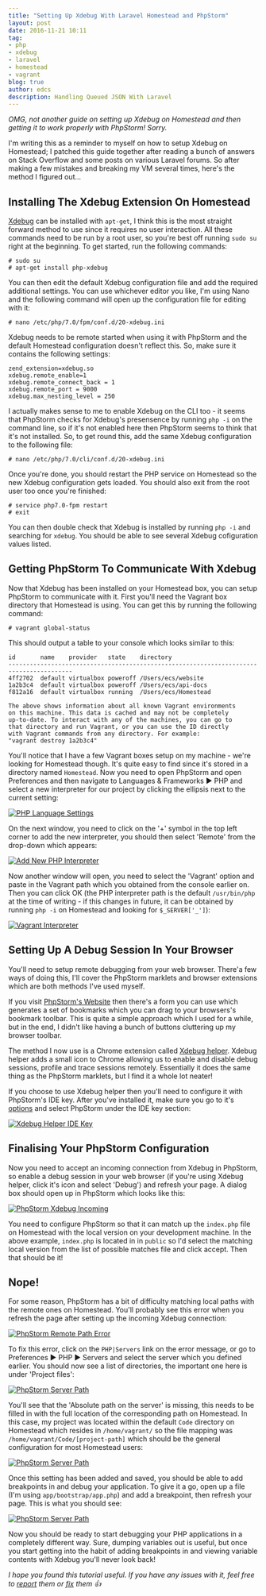 ```yaml
---
title: "Setting Up Xdebug With Laravel Homestead and PhpStorm"
layout: post
date: 2016-11-21 10:11
tag:
- php
- xdebug
- laravel
- homestead
- vagrant
blog: true
author: edcs
description: Handling Queued JSON With Laravel
---
```


_OMG, not another guide on setting up Xdebug on Homestead and then getting it to work properly with PhpStorm! Sorry._

I'm writing this as a reminder to myself on how to setup Xdebug on Homestead; I patched this guide together after 
reading a bunch of answers on Stack Overflow and some posts on various Laravel forums. So after making a few mistakes and breaking my VM several times, here's the method I figured out...

## Installing The Xdebug Extension On Homestead

[Xdebug](https://xdebug.org) can be installed with `apt-get`, I think this is the most straight forward method to use
since it requires no user interaction. All these commands need to be run by a root user, so you're best off running
`sudo su` right at the beginning. To get started, run the following commands:

```
# sudo su
# apt-get install php-xdebug
```

You can then edit the default Xdebug configuration file and add the required additional settings. You can use whichever
editor you like, I'm using Nano and the following command will open up the configuration file for editing with it:

```
# nano /etc/php/7.0/fpm/conf.d/20-xdebug.ini
```

Xdebug needs to be remote started when using it with PhpStorm and the default Homestead configuration doesn't reflect 
this. So, make sure it contains the following settings:

```
zend_extension=xdebug.so
xdebug.remote_enable=1
xdebug.remote_connect_back = 1
xdebug.remote_port = 9000
xdebug.max_nesting_level = 250
```

I actually makes sense to me to enable Xdebug on the CLI too - it seems that PhpStorm checks for Xdebug's presensence by
running `php -i` on the command line, so if it's not enabled here then PhpStorm seems to think that it's not installed. So,
to get round this, add the same Xdebug configuration to the following file:

```
# nano /etc/php/7.0/cli/conf.d/20-xdebug.ini
```

Once you're done, you should restart the PHP service on Homestead so the new Xdebug configuration gets loaded. You
should also exit from the root user too once you're finished:

```
# service php7.0-fpm restart
# exit
```

You can then double check that Xdebug is installed by running `php -i` and searching for `xdebug`. You should be able to
see several Xdebug cofiguration values listed.

## Getting PhpStorm To Communicate With Xdebug

Now that Xdebug has been installed on your Homestead box, you can setup PhpStorm to communicate with it. First you'll
need the Vagrant box directory that Homestead is using. You can get this by running the following command:

```
# vagrant global-status
```

This should output a table to your console which looks similar to this:

```
id       name    provider   state    directory
----------------------------------------------------------------------------------------
4ff2702  default virtualbox poweroff /Users/ecs/website
1a2b3c4  default virtualbox poweroff /Users/ecs/api-docs
f812a16  default virtualbox running  /Users/ecs/Homestead

The above shows information about all known Vagrant environments
on this machine. This data is cached and may not be completely
up-to-date. To interact with any of the machines, you can go to
that directory and run Vagrant, or you can use the ID directly
with Vagrant commands from any directory. For example:
"vagrant destroy 1a2b3c4"
```

You'll notice that I have a few Vagrant boxes setup on my machine - we're looking for Homestead though. It's quite
easy to find since it's stored in a directory named `Homestead`. Now you need to open PhpStorm and open Preferences and 
then navigate to Languages & Frameworks :arrow_forward: PHP and select a new interpreter for our project by clicking the 
ellipsis next to the current setting:

[![PHP Language Settings](/assets/img/setting-up-xdebug-with-phpstorm-and-laravel-homestead/phpstorm-php-language-settings.png)](/assets/img/setting-up-xdebug-with-phpstorm-and-laravel-homestead/phpstorm-php-language-settings.png)

On the next window, you need to click on the '+' symbol in the top left corner to add the new interpreter, you should
then select 'Remote' from the drop-down which appears:

[![Add New PHP Interpreter](/assets/img/setting-up-xdebug-with-phpstorm-and-laravel-homestead/phpstorm-new-interpreter.png)](/assets/img/setting-up-xdebug-with-phpstorm-and-laravel-homestead/phpstorm-new-interpreter.png)

Now another window will open, you need to select the 'Vagrant' option and paste in the Vagrant path which you obtained
from the console earlier on. Then you can click OK (the PHP interpreter path is the default `/usr/bin/php` at the time of
writing - if this changes in future, it can be obtained by running `php -i` on Homestead and looking for
`$_SERVER['_']`):

[![Vagrant Interpreter](/assets/img/setting-up-xdebug-with-phpstorm-and-laravel-homestead/phpstorm-vagrant-interpreter.png)](/assets/img/setting-up-xdebug-with-phpstorm-and-laravel-homestead/phpstorm-vagrant-interpreter.png)

## Setting Up A Debug Session In Your Browser

You'll need to setup remote debugging from your web browser. There'a few ways of doing this, I'll cover the PhpStorm
marklets and browser extensions which are both methods I've used myself.

If you visit [PhpStorm's Website](https://www.jetbrains.com/phpstorm/marklets/) then there's a form you can use which 
generates a set of bookmarks which you can drag to your browsers's bookmark toolbar. This is quite a simple approach 
which I used for a while, but in the end, I didn't like having a bunch of buttons cluttering up my browser toolbar.

The method I now use is a Chrome extension called
[Xdebug helper](https://chrome.google.com/webstore/detail/xdebug-helper/eadndfjplgieldjbigjakmdgkmoaaaoc). Xdebug helper
adds a small icon to Chrome allowing us to enable and disable debug sessions, profile and trace sessions remotely.
Essentially it does the same thing as the PhpStorm marklets, but I find it a whole lot neater!

If you choose to use Xdebug helper then you'll need to configure it with PhpStorm's IDE key. After you've installed it,
make sure you go to it's [options](chrome-extension://eadndfjplgieldjbigjakmdgkmoaaaoc/options.html) and select PhpStorm
under the IDE key section:

[![Xdebug Helper IDE Key](/assets/img/setting-up-xdebug-with-phpstorm-and-laravel-homestead/xdebug-helper-ide-key.png)](/assets/img/setting-up-xdebug-with-phpstorm-and-laravel-homestead/xdebug-helper-ide-key.png)

## Finalising Your PhpStorm Configuration

Now you need to accept an incoming connection from Xdebug in PhpStorm, so enable a debug session in your web browser (if 
you're using Xdebug helper, click it's icon and select 'Debug') and refresh your page. A dialog box should open up in 
PhpStorm which looks like this:

[![PhpStorm Xdebug Incoming](/assets/img/setting-up-xdebug-with-phpstorm-and-laravel-homestead/phpstorm-xdebug-incoming.png)](/assets/img/setting-up-xdebug-with-phpstorm-and-laravel-homestead/phpstorm-xdebug-incoming.png)

You need to configure PhpStorm so that it can match up the `index.php` file on Homestead with the local version on your 
development machine. In the above example, `index.php` is located in in `public` so I'd select the matching local 
version from the list of possible matches file and click accept. Then that should be it!

## Nope!

For some reason, PhpStorm has a bit of difficulty matching local paths with the remote ones on Homestead. You'll
probably see this error when you refresh the page after setting up the incoming Xdebug connection:

[![PhpStorm Remote Path Error](/assets/img/setting-up-xdebug-with-phpstorm-and-laravel-homestead/phpstorm-path-mapping-error.png)](/assets/img/setting-up-xdebug-with-phpstorm-and-laravel-homestead/phpstorm-path-mapping-error.png)

To fix this error, click on the `PHP|Servers` link on the error message, or go to Preferences :arrow_forward: PHP
:arrow_forward: Servers and select the server which you defined earlier. You should now see a list of directories, the
important one here is under 'Project files':

[![PhpStorm Server Path](/assets/img/setting-up-xdebug-with-phpstorm-and-laravel-homestead/phpstorm-xdebug-server-before.png)](/assets/img/setting-up-xdebug-with-phpstorm-and-laravel-homestead/phpstorm-xdebug-server-before.png)

You'll see that the 'Absolute path on the server' is missing, this needs to be filled in with the full location of the
corresponding path on Homestead. In this case, my project was located within the default `Code` directory on Homestead
which resides in `/home/vagrant/` so the file mapping was `/home/vagrant/Code/[project-path]` which should be the
general configuration for most Homestead users:

[![PhpStorm Server Path](/assets/img/setting-up-xdebug-with-phpstorm-and-laravel-homestead/phpstorm-xdebug-server.png)](/assets/img/setting-up-xdebug-with-phpstorm-and-laravel-homestead/phpstorm-xdebug-server.png)

Once this setting has been added and saved, you should be able to add breakpoints in and debug your application. To give
it a go, open up a file (I'm using `app/bootstrap/app.php`) and add a breakpoint, then refresh your page. This is what
you should see:

[![PhpStorm Server Path](/assets/img/setting-up-xdebug-with-phpstorm-and-laravel-homestead/phpstorm-xdebug-breakpoint.png)](/assets/img/setting-up-xdebug-with-phpstorm-and-laravel-homestead/phpstorm-xdebug-breakpoint.png)

Now you should be ready to start debugging your PHP applications in a completely different way. Sure, dumping variables
out is useful, but once you start getting into the habit of adding breakpoints in and viewing variable contents with 
Xdebug you'll never look back!

_I hope you found this tutorial useful. If you have any issues with it, feel free to 
[report](https://github.com/edcs/edcs.github.io/issues) them or [fix](https://github.com/edcs/edcs.github.io/pulls) 
them :+1:_
